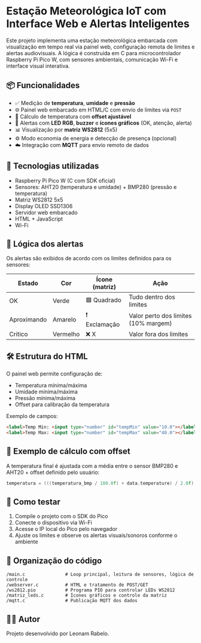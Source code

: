 
# Estação Meteorológica IoT com Interface Web e Alertas Inteligentes

Este projeto implementa uma estação meteorológica embarcada com visualização em tempo real via painel web, configuração remota de limites e alertas audiovisuais. A lógica é construída em C para microcontrolador Raspberry Pi Pico W, com sensores ambientais, comunicação Wi-Fi e interface visual interativa.

## 📦 Funcionalidades

- ✅ Medição de **temperatura**, **umidade** e **pressão**
- 🌐 Painel web embarcado em HTML/C com envio de limites via `POST`
- 🧠 Cálculo de temperatura com **offset ajustável**
- 🔔 Alertas com **LED RGB**, **buzzer** e **ícones gráficos** (OK, atenção, alerta)
- 📊 Visualização por **matriz WS2812** (5x5)
- ⚙️ Modo economia de energia e detecção de presença (opcional)
- ☁️ Integração com **MQTT** para envio remoto de dados

## 🚀 Tecnologias utilizadas

- Raspberry Pi Pico W (C com SDK oficial)
- Sensores: AHT20 (temperatura e umidade) + BMP280 (pressão e temperatura)
- Matriz WS2812 5x5
- Display OLED SSD1306
- Servidor web embarcado
- HTML + JavaScript
- Wi-Fi

## 📐 Lógica dos alertas

Os alertas são exibidos de acordo com os limites definidos para os sensores:

| Estado        | Cor     | Ícone (matriz) | Ação                                    |
|---------------|---------|----------------|------------------------------------------|
| OK            | Verde   | 🟩 Quadrado     | Tudo dentro dos limites                  |
| Aproximando   | Amarelo | ❗ Exclamação   | Valor perto dos limites (10% margem)     |
| Crítico       | Vermelho| ❌ X            | Valor fora dos limites                   |

## 🛠️ Estrutura do HTML

O painel web permite configuração de:

- Temperatura mínima/máxima
- Umidade mínima/máxima
- Pressão mínima/máxima
- Offset para calibração da temperatura

Exemplo de campos:
```html
<label>Temp Min: <input type="number" id="tempMin" value="10.0"></label>
<label>Temp Max: <input type="number" id="tempMax" value="40.0"></label>
```

## 🔧 Exemplo de cálculo com offset

A temperatura final é ajustada com a média entre o sensor BMP280 e AHT20 + offset definido pelo usuário:
```c
temperatura = (((temperatura_bmp / 100.0f) + data.temperature) / 2.0f) + offSet_temp;
```

## 🧪 Como testar

1. Compile o projeto com o SDK do Pico
2. Conecte o dispositivo via Wi-Fi
3. Acesse o IP local do Pico pelo navegador
4. Ajuste os limites e observe os alertas visuais/sonoros conforme o ambiente

## 📁 Organização do código

```
/main.c               # Loop principal, leitura de sensores, lógica de controle
/webserver.c          # HTML e tratamento de POST/GET
/ws2812.pio           # Programa PIO para controlar LEDs WS2812
/matriz_leds.c        # Ícones gráficos e controle da matriz
/mqtt.c               # Publicação MQTT dos dados
```

## 👨‍💻 Autor

Projeto desenvolvido por Leonam Rabelo.